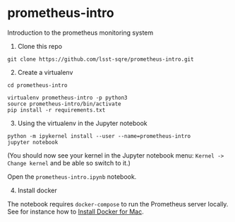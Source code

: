 # prometheus-intro
Introduction to the prometheus monitoring system

1. Clone this repo

```
git clone https://github.com/lsst-sqre/prometheus-intro.git
```

2. Create a virtualenv

```
cd prometheus-intro

virtualenv prometheus-intro -p python3
source prometheus-intro/bin/activate
pip install -r requirements.txt
```

3. Using the virtualenv in the Jupyter notebook

```
python -m ipykernel install --user --name=prometheus-intro
jupyter notebook
```

(You should now see your kernel in the Jupyter notebook menu: `Kernel -> Change kernel` and be able so switch to it.)

Open the `prometheus-intro.ipynb` notebook.

4. Install docker

The notebook requires `docker-compose` to run the Prometheus server locally.
See for instance how to [Install Docker for Mac](https://docs.docker.com/docker-for-mac/install/).
